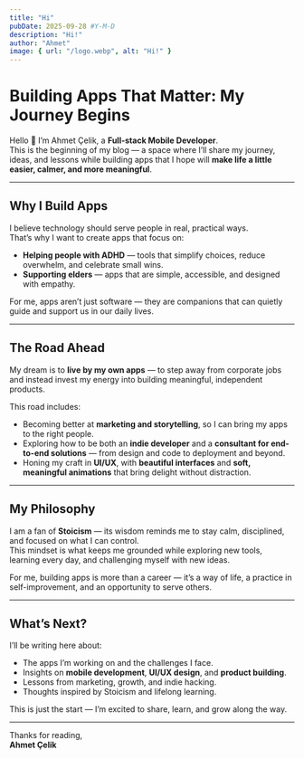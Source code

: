 ```yaml
---
title: "Hi"
pubDate: 2025-09-28 #Y-M-D
description: "Hi!"
author: "Ahmet"
image: { url: "/logo.webp", alt: "Hi!" }
---
```


# Building Apps That Matter: My Journey Begins

Hello 👋 I’m Ahmet Çelik, a **Full-stack Mobile Developer**.  
This is the beginning of my blog — a space where I’ll share my journey, ideas, and lessons while building apps that I hope will **make life a little easier, calmer, and more meaningful**.

---

## Why I Build Apps

I believe technology should serve people in real, practical ways.  
That’s why I want to create apps that focus on:

- **Helping people with ADHD** — tools that simplify choices, reduce overwhelm, and celebrate small wins.  
- **Supporting elders** — apps that are simple, accessible, and designed with empathy.  

For me, apps aren’t just software — they are companions that can quietly guide and support us in our daily lives.

---

## The Road Ahead

My dream is to **live by my own apps** — to step away from corporate jobs and instead invest my energy into building meaningful, independent products.  

This road includes:  
- Becoming better at **marketing and storytelling**, so I can bring my apps to the right people.  
- Exploring how to be both an **indie developer** and a **consultant for end-to-end solutions** — from design and code to deployment and beyond.  
- Honing my craft in **UI/UX**, with **beautiful interfaces** and **soft, meaningful animations** that bring delight without distraction.  

---

## My Philosophy

I am a fan of **Stoicism** — its wisdom reminds me to stay calm, disciplined, and focused on what I can control.  
This mindset is what keeps me grounded while exploring new tools, learning every day, and challenging myself with new ideas.

For me, building apps is more than a career — it’s a way of life, a practice in self-improvement, and an opportunity to serve others.

---

## What’s Next?

I’ll be writing here about:  
- The apps I’m working on and the challenges I face.  
- Insights on **mobile development**, **UI/UX design**, and **product building**.  
- Lessons from marketing, growth, and indie hacking.  
- Thoughts inspired by Stoicism and lifelong learning.  

This is just the start — I’m excited to share, learn, and grow along the way.

---

Thanks for reading,  
**Ahmet Çelik**  
